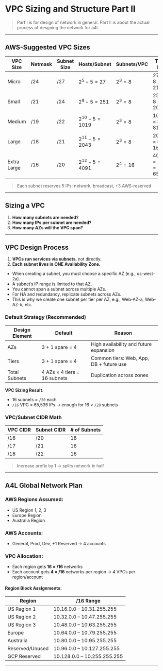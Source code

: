 # VPC Sizing and Structure Part II

> Part I is for design of network in general. Part II is about the actual process of desgning the network for a4l.

---

## AWS-Suggested VPC Sizes

| VPC Size    | Netmask | Subnet Size | Hosts/Subnet        | Subnets/VPC | Total IPs                |
| ----------- | ------- | ----------- | ------------------- | ----------- | ------------------------ |
| Micro       | /24     | /27         | $2^5 - 5 = 27$      | $2^3 = 8$   | $27 \times 8 = 216$      |
| Small       | /21     | /24         | $2^8 - 5 = 251$     | $2^3 = 8$   | $251 \times 8 = 2008$    |
| Medium      | /19     | /22         | $2^{10} - 5 = 1019$ | $2^3 = 8$   | $1019 \times 8 = 8152$   |
| Large       | /18     | /21         | $2^{11} - 5 = 2043$ | $2^3 = 8$   | $2043 \times 8 = 16344$  |
| Extra Large | /16     | /20         | $2^{12} - 5 = 4091$ | $2^4 = 16$  | $4091 \times 16 = 65456$ |

> Each subnet reserves 5 IPs: network, broadcast, +3 AWS-reserved

---

## Sizing a VPC

1. **How many subnets are needed?**
2. **How many IPs per subnet are needed?**
3. **How many AZs will the VPC span?**

---

## VPC Design Process

1. **VPCs run services via subnets**, not directly.
2. **Each subnet lives in ONE Availability Zone.**

- When creating a subnet, you must choose a specific AZ (e.g., us-west-2a).
- A subnet’s IP range is limited to that AZ.
- You cannot span a subnet across multiple AZs.
- For HA and redundancy, replicate subnets across AZs.
- This is why we create one subnet per tier per AZ, e.g., Web-AZ-a, Web-AZ-b, etc.

### Default Strategy (Recommended)

| Design Element | Default                      | Reason                                  |
| -------------- | ---------------------------- | --------------------------------------- |
| AZs            | 3 + 1 spare = 4              | High availability and future expansion  |
| Tiers          | 3 + 1 spare = 4              | Common tiers: Web, App, DB + future use |
| Total Subnets  | 4 AZs × 4 tiers = 16 subnets | Duplication across zones                |

**VPC Sizing Result**:

- 16 subnets = `/20` each
- `/16` VPC = 65,536 IPs → enough for 16 × `/20` subnets

### VPC/Subnet CIDR Math

| VPC CIDR | Subnet CIDR | # of Subnets |
| -------- | ----------- | ------------ |
| /16      | /20         | 16           |
| /17      | /21         | 16           |
| /18      | /22         | 16           |

> Increase prefix by 1 → splits network in half

---

## A4L Global Network Plan

### AWS Regions Assumed:

- US Region 1, 2, 3
- Europe Region
- Australia Region

### AWS Accounts:

- General, Prod, Dev, +1 Reserved → 4 accounts

### VPC Allocation:

- Each region gets **16 × /16** networks
- Each account gets **4 × /16** networks per region → 4 VPCs per region/account

#### Region Block Assignments:

| Region          | /16 Range                   |
| --------------- | --------------------------- |
| US Region 1     | 10.16.0.0 – 10.31.255.255   |
| US Region 2     | 10.32.0.0 – 10.47.255.255   |
| US Region 3     | 10.48.0.0 – 10.63.255.255   |
| Europe          | 10.64.0.0 – 10.79.255.255   |
| Australia       | 10.80.0.0 – 10.95.255.255   |
| Reserved/Unused | 10.96.0.0 – 10.127.255.255  |
| GCP Reserved    | 10.128.0.0 – 10.255.255.255 |

---
